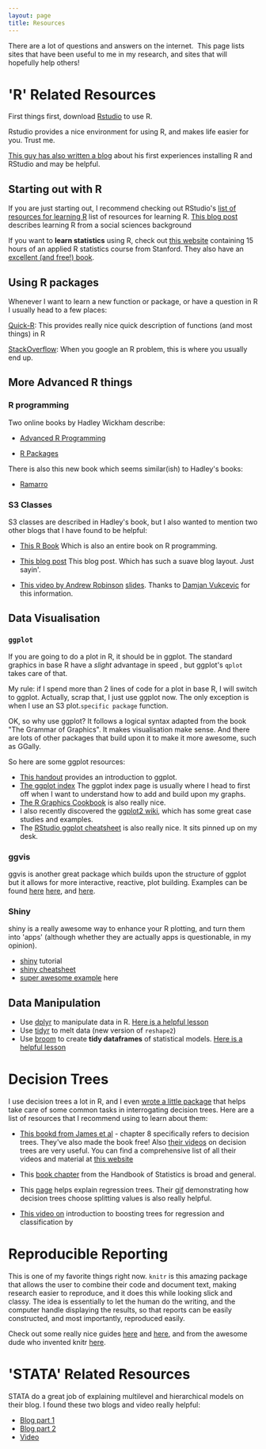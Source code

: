 ```yaml
---
layout: page
title: Resources
---
```


There are a lot of questions and answers on the internet.  This page lists sites that have been useful to me in my research, and sites that will hopefully help others!

# 'R' Related Resources

First things first, download [Rstudio](http://www.rstudio.com) to use R.

Rstudio provides a nice environment for using R, and makes life easier for you. Trust me.

[This guy has also written a blog](http://beckmw.wordpress.com/2014/09/28/back-to-square-one-r-and-rstudio-installation) about his first experiences installing R and RStudio and may be helpful.

## Starting out with R

If you are just starting out, I recommend checking out RStudio's [list of resources for learning R](http://www.rstudio.com/resources/training/online-learning/#R) list of resources for learning R. [This blog post](http://www3.nd.edu/~mclark19/projects.html) describes learning R from a social sciences background 

If you want to **learn statistics** using R, check out [this website](http://www.dataschool.io/15-hours-of-expert-machine-learning-videos) containing 15 hours of an applied R statistics course from Stanford. They also have an [excellent (and free!) book](http://www-bcf.usc.edu/~gareth/ISL/).

## Using R packages

Whenever I want to learn a new function or package, or have a question in R I usually head to a few places:

[Quick-R](http://www.statmethods.net): This provides really nice quick description of functions (and most things) in R

[StackOverflow](http://stackoverflow.com): When you google an R problem, this is where you usually end up.

## More Advanced R things

### R programming

Two online books by Hadley Wickham describe:

- [Advanced R Programming](http://adv-r.had.co.nz)

- [R Packages](http://r-pkgs.had.co.nz)

There is also this new book which seems similar(ish) to Hadley's books:

- [Ramarro](http://www.quantide.com/R/r-training/r-web-books/ramarro-r-for-developers)

### S3 Classes

S3 classes are described in Hadley's book, but I also wanted to mention two other blogs that I have found to be helpful:

- [This R Book](http://www.cyclismo.org/tutorial/R/s3Classes.html) Which is also an entire book on R programming.

- [This blog post](http://abhishek-tiwari.com/hacking/class-and-objects-in-r-s3-style) This blog post</a>. Which has such a suave blog layout. Just sayin'.

- [This video by Andrew Robinson](http://www.youtube.com/watch?v=VZkD7DXQ-fk&amp;feature=g-upl) [slides](http://files.meetup.com/1685538/presentation.pdf). Thanks to [Damjan Vukcevic](http://damjan.vukcevic.net) for this information.

## Data Visualisation

### `ggplot`

If you are going to do a plot in R, it should be in ggplot. The standard graphics in base R have a _slight_ advantage in speed , but ggplot's `qplot` takes care of that.

My rule: if I spend more than 2 lines of code for a plot in base R, I will switch to ggplot. Actually, scrap that, I just use ggplot now. The only exception is when I use an S3 plot.`specific package` function.

OK, so why use ggplot? It follows a logical syntax adapted from the book "The Grammar of Graphics". It makes visualisation make sense. And there are lots of other packages that build upon it to make it more awesome, such as GGally.

So here are some ggplot resources:

- [This handout](http://www.ceb-institute.org/bbs/wp-content/uploads/2011/09/handout_ggplot2.pdf) provides an introduction to ggplot.
- [The ggplot index](http://docs.ggplot2.org/current/index.html) The ggplot index page is usually where I head to first off when I want to understand how to add and build upon my graphs.
- [The R Graphics Cookbook](http://www.cookbook-r.com/Graphs/) is also really nice.
- I also recently discovered the [ggplot2 wiki](https://github.com/hadley/ggplot2/wiki), which has some great case studies and examples.
- The [RStudio ggplot cheatsheet](https://www.rstudio.com/wp-content/uploads/2015/05/ggplot2-cheatsheet.pdf) is also really nice. It sits pinned up on my desk.

### ggvis

ggvis is another great package which builds upon the structure of ggplot but it allows for more interactive, reactive, plot building. Examples can be found [here](http://ggvis.rstudio.com/0.1/quick-examples.html) [here](http://ggvis.rstudio.com/ggvis-basics.html), and [here](http://ggvis.rstudio.com/cookbook.html).

### Shiny

shiny is a really awesome way to enhance your R plotting, and turn them into 'apps' (although whether they are actually apps is questionable, in my opinion).

- [shiny](http://shiny.rstudio.com/tutorial) tutorial
- [shiny cheatsheet](http://shiny.rstudio.com/articles/cheatsheet.html)
- [super awesome example](http://shiny.rstudio.com/gallery) here

## Data Manipulation

- Use [dplyr](https://github.com/hadley/dplyr) to manipulate data in R. [Here is a helpful lesson](http://www.dataschool.io/dplyr-tutorial-for-faster-data-manipulation-in-r)
- Use [tidyr](https://github.com/hadley/tidyr) to melt data (new version of `reshape2`)
- Use [broom](https://github.com/dgrtwo/broom#broom-lets-tidy-up-a-bit) to create **tidy dataframes** of statistical models. [Here is a helpful lesson](http://127.0.0.1:22465/session/Rvig.15c681ac18b1d.html)

# Decision Trees

I use decision trees a lot in R, and I even [wrote a little package](https://github.com/tierneyn/neato) that helps take care of some common tasks in interrogating decision trees. Here are a list of resources that I recommend using to learn about them:

- [This bookd from James et al](http://www-bcf.usc.edu/~gareth/ISL/ISLR%20First%20Printing.pdf) - chapter 8 specifically refers to decision trees. They've also made the book free! Also [their videos](https://www.youtube.com/playlist?list=PL5-da3qGB5IB23TLuA8ZgVGC8hV8ZAdGh) on decision trees are very useful. You can find a comprehensive list of all their videos and material at [this website](http://www.dataschool.io/15-hours-of-expert-machine-learning-videos)

- This [book chapter](http://mason.gmu.edu/~csutton/vt6.pdf) from the Handbook of Statistics is broad and general.

- This [page](http://architects.dzone.com/articles/regression-tree-using-gini%E2%80%99s) helps explain regression trees. Their [gif](http://f.hypotheses.org/wp-content/blogs.dir/253/files/2013/01/gini-x1x2-x1-b.gif) demonstrating how decision trees choose splitting values is also really helpful.

- [This video on](http://www.statsoft.com/Textbook/Boosting-Trees-Regression-Classification) introduction to boosting trees for regression and classification by 

# Reproducible Reporting

This is one of my favorite things right now. `knitr` is this amazing package that allows the user to combine their code and document text, making research easier to reproduce, and it does this while looking slick and classy. The idea is essentially to let the human do the writing, and the computer handle displaying the results, so that reports can be easily constructed, and most importantly, reproduced easily.

Check out some really nice guides [here](http://rmarkdown.rstudio.com/) and [here](http://rmarkdown.rstudio.com/html_document_format.html), and from the awesome dude who invented knitr [here](http://yihui.name/knitr/).

# 'STATA' Related Resources

STATA do a great job of explaining multilevel and hierarchical models on their blog. I found these two blogs and video really helpful:

- [Blog part 1](http://blog.stata.com/2013/02/04/multilevel-linear-models-in-stata-part-1-components-of-variance/)
- [Blog part 2](http://blog.stata.com/tag/multilevel-models/)
- [Video](https://www.youtube.com/watch?v=rUWT_EWV6QI)